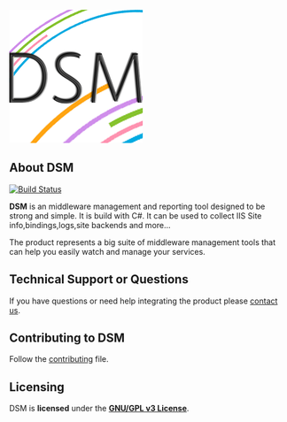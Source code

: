 
![Product Gif](./dsm-logo.png)

## About DSM
[![Build Status](https://dtalm.visualstudio.com/DUY%20Self%20Service/_apis/build/status/DogusTeknoloji.DSM.Agents?branchName=master)](https://dtalm.visualstudio.com/DUY%20Self%20Service/_build/latest?definitionId=750&branchName=master)



**DSM** is an middleware management and reporting tool designed to be strong and simple. It is build with C#. It can be used to collect IIS Site info,bindings,logs,site backends and more...

The product represents a big suite of middleware management tools that can help you easily watch and manage your services. 

## Technical Support or Questions

If you have questions or need help integrating the product please [contact us](https://www.d-teknoloji.com.tr).

## Contributing to DSM
Follow the [contributing](CONTRIBUTING.md) file.

## Licensing

DSM is **licensed** under the **[GNU/GPL v3 License]**.

[GNU/GPL v3 License]: https://github.com/DogusTeknoloji/DSM.Agents/blob/master/LICENSE
